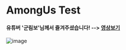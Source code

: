 # AmongUs Test

#### 유튜버 '군림보'님께서 즐겨주셨습니다! --> [영상보기](https://www.youtube.com/watch?v=26zw8Kz6InY)

![image](https://user-images.githubusercontent.com/48934537/114407640-9125ff00-9be3-11eb-84db-73530f403838.png)
